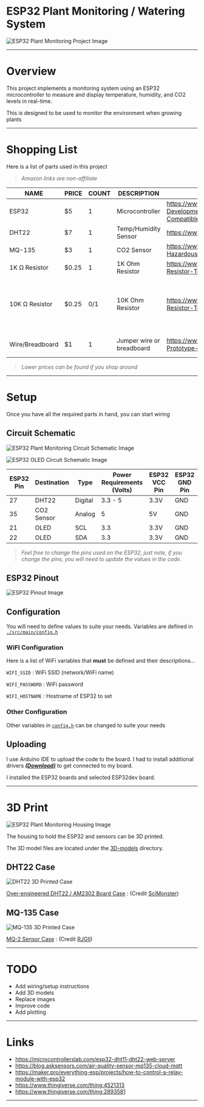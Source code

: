 # ESP32 Plant Monitoring / Watering System

![ESP32 Plant Monitoring Project Image](/static/img/project.png)

---

# Overview

This project implements a monitoring system using an ESP32 microcontroller to measure and display temperature, humidity, and CO2 levels in real-time.

This is designed to be used to monitor the environment when growing plants

---

# Shopping List

Here is a list of parts used in this project

> *Amazon links are non-affiliate*

| NAME           | PRICE | COUNT | DESCRIPTION                     | LINK                                                                                                | NOTE                                               |
|----------------|-------|-------|---------------------------------|-----------------------------------------------------------------------------------------------------|----------------------------------------------------|
| ESP32          | $5    | 1     | Microcontroller                 | https://www.amazon.com/ESP-WROOM-31-Development-Microcontroller-Integrated-Compatible/dp/B08D5ZD528 |                                                    |
| DHT22          | $7    | 1     | Temp/Humidity Sensor            | https://www.amazon.com/gp/product/B0795F19W6                                                        |                                                    |
| MQ-135         | $3    | 1     | CO2 Sensor                      | https://www.amazon.com/Ximimark-Quality-Hazardous-Detection-Arduino/dp/B07L73VTTY                   |                                                    |
| 1K Ω Resistor  | $0.25 | 1     | 1K Ohm Resistor                 | https://www.amazon.com/California-JOS-Carbon-Resistor-Tolerance/dp/B0BR66ZN6B                       | MQ-135 analog pin                                  |
| 10K Ω Resistor | $0.25 | 0/1   | 10K Ohm Resistor                | https://www.amazon.com/California-JOS-Carbon-Resistor-Tolerance/dp/B0BR67DJHM                       | Most DHT22 sensor modules have a built-in resistor |
| Wire/Breadboard| $1    | 1     | Jumper wire or breadboard       | https://www.amazon.com/DEYUE-breadboard-Set-Prototype-Board/dp/B07LFD4LT6                           | Optional depending on setup                        |

> *Lower prices can be found if you shop around*


---

# Setup

Once you have all the required parts in hand, you can start wiring


## Circuit Schematic

![ESP32 Plant Monitoring Circuit Schematic Image](/static/img/circuit-schematic.png)

![ESP32 OLED Circuit Schematic Image](/static/img/esp32-oled-schematic.jpg)


| ESP32 Pin | Destination | Type    | Power Requirements (Volts) | ESP32 VCC Pin | ESP32 GND Pin |
|-----------|-------------|---------|----------------------------|---------------|---------------|
| 27        | DHT22       | Digital | 3.3 - 5                    | 3.3V          | GND           |
| 35        | CO2 Sensor  | Analog  | 5                          | 5V            | GND           |
| 21        | OLED        | SCL     | 3.3                        | 3.3V          | GND           |
| 22        | OLED        | SDA     | 3.3                        | 3.3V          | GND           |

> *Feel free to change the pins used on the ESP32, just note, if you change the pins, you will need to update the values in the code.*

## ESP32 Pinout

![ESP32 Pinout Image](/static/img/esp32-pinout.jpg)

## Configuration

You will need to define values to suite your needs. Variables are defined in [`./src/main/config.h`](/src/main/config.h)

### WiFI Configuration

Here is a list of WiFi variables that **must** be defined and their descriptions...

`WIFI_SSID`
: WiFi SSID (network/WiFi name)

`WIFI_PASSWORD`
: WiFi password

`WIFI_HOSTNAME`
: Hostname of ESP32 to set

### Other Configuration

Other variables in [`config.h`](/src/main/config.h) can be changed to suite your needs

## Uploading

I use Arduino IDE to upload the code to the board. I had to install additional drivers ***[(Download)](https://www.silabs.com/documents/public/software/CP210x_Universal_Windows_Driver.zip)*** to get connected to my board.

I installed the ESP32 boards and selected ESP32dev board.

---

# 3D Print

![ESP32 Plant Monitoring Housing Image](/static/img/3d-housing.png)

The housing to hold the ESP32 and sensors can be 3D printed.

The 3D model files are located under the [3D-models](/3D-models) directory.

## DHT22 Case

![DHT22 3D Printed Case](/static/img/DHT22-3D-model.jpg)

[Over-engineered DHT22 / AM2302 Board Case](https://www.thingiverse.com/thing:4521313)
: (Credit [SciMonster](https://www.thingiverse.com/SciMonster))


## MQ-135 Case

![MQ-135 3D Printed Case](/static/img/MQ-135-3D-model.jpg)

[MQ-2 Sensor Case](https://www.thingiverse.com/thing:2893581)
: (Credit [RJGII](https://www.thingiverse.com/RJGII))

---

# TODO

* Add wiring/setup instructions
* Add 3D models
* Replace images
* Improve code
* Add plotting

---

# Links

* https://microcontrollerslab.com/esp32-dht11-dht22-web-server
* https://blog.asksensors.com/air-quality-sensor-mq135-cloud-mqtt
* https://maker.pro/everything-esp/projects/how-to-control-a-relay-module-with-esp32
* https://www.thingiverse.com/thing:4521313
* https://www.thingiverse.com/thing:2893581

---

